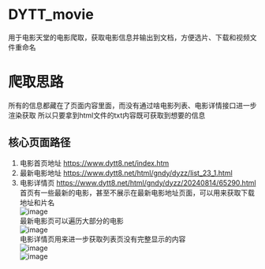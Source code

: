 # DYTT_movie
用于电影天堂的电影爬取，获取电影信息并输出到文档，方便选片、下载和视频文件重命名  
# 爬取思路  
所有的信息都藏在了页面内容里面，而没有通过啥电影列表、电影详情接口进一步渲染获取
所以只要拿到html文件的txt内容既可获取到想要的信息
## 核心页面路径  
1. 电影首页地址  https://www.dytt8.net/index.htm  
2. 最新电影地址  https://www.dytt8.net/html/gndy/dyzz/list_23_1.html
3. 电影详情页  https://www.dytt8.net/html/gndy/dyzz/20240814/65290.html
首页有一些最新的电影，甚至不展示在最新电影地址页面，可以用来获取下载地址和片名  
![image](https://github.com/user-attachments/assets/53fd912a-dc7c-4ed7-a363-0cc0300bce59)  
最新电影页可以遍历大部分的电影  
![image](https://github.com/user-attachments/assets/8b5d27d1-e10b-4e09-a122-f607e9a15527)  
电影详情页用来进一步获取列表页没有完整显示的内容  
![image](https://github.com/user-attachments/assets/13386253-eea8-46b8-9f04-bdc964a839e9)  
![image](https://github.com/user-attachments/assets/f2b15c01-0a1a-47e6-83bf-7c9177a8b9c2)  
